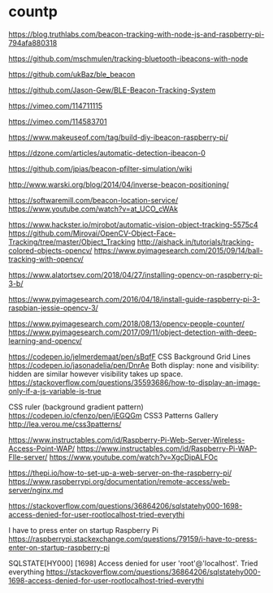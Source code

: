 # countp

https://blog.truthlabs.com/beacon-tracking-with-node-js-and-raspberry-pi-794afa880318

https://github.com/mschmulen/tracking-bluetooth-ibeacons-with-node

https://github.com/ukBaz/ble_beacon

https://github.com/Jason-Gew/BLE-Beacon-Tracking-System

https://vimeo.com/114711115

https://vimeo.com/114583701


https://www.makeuseof.com/tag/build-diy-ibeacon-raspberry-pi/

https://dzone.com/articles/automatic-detection-ibeacon-0


https://github.com/jpias/beacon-pfilter-simulation/wiki

http://www.warski.org/blog/2014/04/inverse-beacon-positioning/

https://softwaremill.com/beacon-location-service/
https://www.youtube.com/watch?v=at_UCO_cWAk



https://www.hackster.io/mjrobot/automatic-vision-object-tracking-5575c4
https://github.com/Mjrovai/OpenCV-Object-Face-Tracking/tree/master/Object_Tracking
http://aishack.in/tutorials/tracking-colored-objects-opencv/
https://www.pyimagesearch.com/2015/09/14/ball-tracking-with-opencv/



https://www.alatortsev.com/2018/04/27/installing-opencv-on-raspberry-pi-3-b/

https://www.pyimagesearch.com/2016/04/18/install-guide-raspberry-pi-3-raspbian-jessie-opencv-3/





https://www.pyimagesearch.com/2018/08/13/opencv-people-counter/
https://www.pyimagesearch.com/2017/09/11/object-detection-with-deep-learning-and-opencv/

https://codepen.io/jelmerdemaat/pen/sBqfF
CSS Background Grid Lines
https://codepen.io/jasonadelia/pen/DnrAe
Both display: none and visibility: hidden are similar however visibility takes up space.
https://stackoverflow.com/questions/35593686/how-to-display-an-image-only-if-a-js-variable-is-true

CSS ruler (background gradient pattern)
https://codepen.io/cfenzo/pen/jEGQGm
CSS3 Patterns Gallery
http://lea.verou.me/css3patterns/

https://www.instructables.com/id/Raspberry-Pi-Web-Server-Wireless-Access-Point-WAP/
https://www.instructables.com/id/Raspberry-Pi-WAP-FIle-server/
https://www.youtube.com/watch?v=XgcDipALFOc

https://thepi.io/how-to-set-up-a-web-server-on-the-raspberry-pi/
https://www.raspberrypi.org/documentation/remote-access/web-server/nginx.md

https://stackoverflow.com/questions/36864206/sqlstatehy000-1698-access-denied-for-user-rootlocalhost-tried-everythi

I have to press enter on startup Raspberry Pi
https://raspberrypi.stackexchange.com/questions/79159/i-have-to-press-enter-on-startup-raspberry-pi


SQLSTATE[HY000] [1698] Access denied for user 'root'@'localhost'. Tried everything
https://stackoverflow.com/questions/36864206/sqlstatehy000-1698-access-denied-for-user-rootlocalhost-tried-everythi



